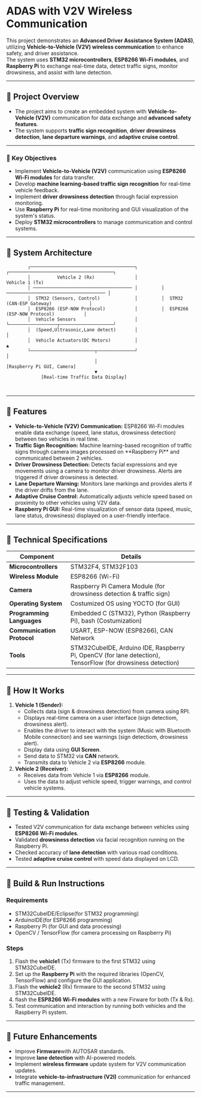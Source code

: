 <h1> ADAS with V2V Wireless Communication </h1>

  This project demonstrates an **Advanced Driver Assistance System (ADAS)**, utilizing **Vehicle-to-Vehicle (V2V) wireless communication** to enhance safety, and driver assistance.  
  The system uses **STM32 microcontrollers**, **ESP8266 Wi-Fi modules**, and **Raspberry Pi** to exchange real-time data, detect traffic signs, monitor drowsiness, and assist with lane detection.


<hr />

<h2>📌 Project Overview</h2>

  - The project aims to create an embedded system with **Vehicle-to-Vehicle (V2V)** communication for data exchange and **advanced safety features**.  
  - The system supports **traffic sign recognition**, **driver drowsiness detection**, **lane departure warnings**, and **adaptive cruise control**.
<hr />

<h3>📌 Key Objectives</h3>

 - Implement **Vehicle-to-Vehicle (V2V)** communication using **ESP8266 Wi-Fi modules** for data transfer.
 - Develop **machine learning-based traffic sign recognition** for real-time vehicle feedback.
 - Implement **driver drowsiness detection** through facial expression monitoring.
 - Use **Raspberry Pi** for real-time monitoring and GUI visualization of the system's status.
 - Deploy **STM32 microcontrollers** to manage communication and control systems.


<hr />

<h2>📌 System Architecture</h2>
<pre><code>        ┌───────────────────────────────────────┐         ┌───────────────────────────────────────┐
        │          Vehicle 2 (Rx)               │                     Vehicle 1 (Tx)         
        │ ───────────────────────────────────── │         │ ───────────────────────────────────── │
        │  STM32 (Sensors, Control)             │         │  STM32 (CAN-ESP Gateway)              │
        │  ESP8266 (ESP-NOW Protocol)           │         │  ESP8266 (ESP-NOW Protocol)           │
        │  Vehicle Sensors                      │         └──────────────────┬────────────────────┘
        │  (Speed,Ultrasonic,Lane detect)       │                            │ 
        │  Vehicle Actuators(DC Motors)         │                            ▲                             
        └────────────────────────┬──────────────┘                            │
                                 │                                     [Raspberry Pi GUI, Camera]      
                                 ▼                                           
             [Real-time Traffic Data Display]                 
                                 
                                 
                     
</code></pre>

<hr />

<h2>📌 Features</h2>
<ul>
  <li><strong>Vehicle-to-Vehicle (V2V) Communication:</strong> ESP8266 Wi-Fi modules enable data exchange (speed, lane status, drowsiness detection) between two vehicles in real time.</li>
  <li><strong>Traffic Sign Recognition:</strong> Machine learning-based recognition of traffic signs through camera images processed on **Raspberry Pi** and communicated between 2 vehicles.</li>
  <li><strong>Driver Drowsiness Detection:</strong> Detects facial expressions and eye movements using a camera to monitor driver drowsiness. Alerts are triggered if driver drowsiness is detected.</li>
  <li><strong>Lane Departure Warning:</strong> Monitors lane markings and provides alerts if the driver drifts from the lane.</li>
  <li><strong>Adaptive Cruise Control:</strong> Automatically adjusts vehicle speed based on proximity to other vehicles using V2V data.</li>
  <li><strong>Raspberry Pi GUI:</strong> Real-time visualization of sensor data (speed, music, lane status, drowsiness) displayed on a user-friendly interface.</li>
</ul>



<hr />

<h2>📌 Technical Specifications</h2>
<table>
  <thead>
    <tr><th>Component</th><th>Details</th></tr>
  </thead>
  <tbody>
    <tr><td><strong>Microcontrollers</strong></td><td>STM32F4, STM32F103</td></tr>
    <tr><td><strong>Wireless Module</strong></td><td>ESP8266 (Wi-Fi)</td></tr>
    <tr><td><strong>Camera</strong></td><td>Raspberry Pi Camera Module (for drowsiness detection &  traffic sign)</td></tr>
    <tr><td><strong>Operating System</strong></td><td>Costumized OS using YOCTO (for GUI)</td></tr>
    <tr><td><strong>Programming Languages</strong></td><td>Embedded C (STM32), Python (Raspberry Pi), bash (Costumization)</td></tr>
    <tr><td><strong>Communication Protocol</strong></td><td>USART, ESP-NOW (ESP8266), CAN Network</td></tr>
    <tr><td><strong>Tools</strong></td><td>STM32CubeIDE, Arduino IDE, Raspberry Pi, OpenCV (for lane detection), TensorFlow (for drowsiness detection)</td></tr>
  </tbody>
</table>

<hr />

<h2>📌 How It Works</h2>
<ol>
  <li><strong>Vehicle 1 (Sender):</strong>
    <ul>
      <li>Collects data (sign & drowsiness detection) from camera using RPI.</li>
      <li>Displays real-time camera on a user interface (sign detectiom, drowsiness alert).</li>
      <li>Enables the driver to interact with the system (Music with Bluetooth Mobile connection) and see warnings (sign detectiom, drowsiness alert).</li>
      <li>Display data using <strong>GUI Screen</strong>.</li>
      <li>Send data to STM32 via <strong>CAN</strong> network.</li>
      <li>Transmits data to Vehicle 2 via <strong>ESP8266</strong> module.</li>
    </ul>
  </li>
  <li><strong>Vehicle 2 (Receiver):</strong>
    <ul>
      <li>Receives data from Vehicle 1 via <strong>ESP8266</strong> module.</li>
      <li>Uses the data to adjust vehicle speed, trigger warnings, and control vehicle systems.</li>
    </ul>
  </li>

</ol>

<hr />

<h2>📌 Testing &amp; Validation</h2>
<ul>
  <li>Tested V2V communication for data exchange between vehicles using <strong>ESP8266 Wi-Fi modules</strong>.</li>
  <li>Validated <strong>drowsiness detection</strong> via facial recognition running on the Raspberry Pi.</li>
  <li>Checked accuracy of <strong>lane detection</strong> with various road conditions.</li>
  <li>Tested <strong>adaptive cruise control</strong> with  speed data displayed on LCD.</li>
</ul>

<hr />

<h2>📌 Build &amp; Run Instructions</h2>

<h3>Requirements</h3>
<ul>
  <li>STM32CubeIDE/Eclipse(for STM32 programming) </li>
  <li>ArduinoIDE(for ESP8266 programming) </li>
  <li>Raspberry Pi (for GUI and data processing)</li>
  <li>OpenCV / TensorFlow (for camera processing on Raspberry Pi)</li>
</ul>

<h3>Steps</h3>
<ol>
  <li>Flash the <strong>vehicle1</strong> (Tx) firmware to the first STM32 using STM32CubeIDE.</li>
   <li>Set up the <strong>Raspberry Pi</strong> with the required libraries (OpenCV, TensorFlow) and configure the GUI application.</li>
  <li>Flash the <strong>vehicle2</strong> (Rx) firmware to the second STM32 using STM32CubeIDE.</li>
  <li>flash the <strong>ESP8266 Wi-Fi modules</strong> with a new Firware for both (Tx & Rx).</li>
  <li>Test communication and interaction by running both vehicles and the Raspberry Pi system.</li>
</ol>

<hr />

<h2>📌 Future Enhancements</h2>
<ul>
  
  <li>Improve <strong>Firmware</strong>with AUTOSAR standards.</li>
  <li>Improve <strong>lane detection</strong> with AI-powered models.</li>
  <li>Implement <strong>wireless firmware</strong> update system for V2V communication updates.</li>
  <li>Integrate <strong>vehicle-to-infrastructure (V2I)</strong> communication for enhanced traffic management.</li>

</ul>

<hr />


